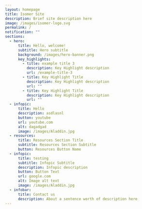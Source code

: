 ```yaml
---
layout: homepage
title: Isomer Site
description: Brief site description here
image: /images/isomer-logo.svg
permalink: /
notification: ""
sections:
  - hero:
      title: Hello, welcome!
      subtitle: Hero subtitle
      background: /images/hero-banner.png
      key_highlights:
        - title: example title 3
          description: Key Highlight description
          url: /example-title-3
        - title: Key Highlight Title
          description: Key Highlight description
          url: ""
        - title: Key Highlight Title
          description: Key Highlight description
          url: ""
  - infopic:
      title: Hello
      description: asdlasnl
      button: youtube
      url: youtube.com
      alt: dagadgad
      image: /images/Aladdin.jpg
  - resources:
      title: Resources Section Title
      subtitle: Resources Section Subtitle
      button: Resources Button Name
  - infopic:
      title: testing
      subtitle: Infopic Subtitle
      description: Infopic description
      button: Button Text
      url: google.com
      alt: Image alt text
      image: /images/Aladdin.jpg
  - infobar:
      title: Contact us
      description: About a sentence worth of description here
---
```

